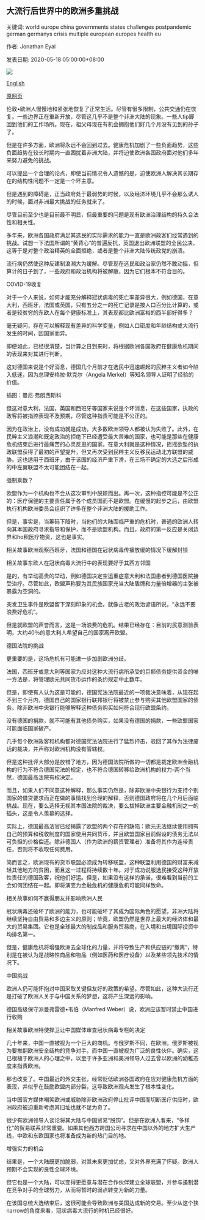 ## 大流行后世界中的欧洲多重挑战

关键词: world europe china governments states challenges postpandemic german germanys crisis multiple european europes health eu

作者: Jonathan Eyal

发表日期: 2020-05-18 05:00:00+08:00

![](https://www.straitstimes.com/sites/all/themes/custom/bootdemo/images/facebook_default_pic.jpg)

[English](Europe%27s%20multiple%20challenges%20in%20a%20post-pandemic%20world.md)

[原网页](https://www.straitstimes.com/opinion/europes-multiple-challenges-in-a-post-pandemic-world)

伦敦•欧洲人慢慢地和紧张地恢复了正常生活。尽管有很多限制，公共交通仍在恢复。一些边界正在重新开放，尽管这几乎不是整个非洲大陆的现象。一些人tip脚回到他们的工作场所。现在，祖父母现在有机会拥抱他们好几个月没有见到的孙子了。

但是在许多方面，欧洲将永远不会回到过去。健康危机加剧了一些负面趋势，这些负面趋势在较长时期内一直困扰着非洲大陆，并将迫使欧洲各国政府面对他们多年来努力避免的挑战。

可以提出一个合理的论点，即使当前情况令人遗憾的是，迫使欧洲人解决其长期存在的结构性问题不一定是一个坏主意。

但是遇到的障碍是，正当政府处于最弱势的时候，以及经济环境几乎不会那么诱人的时候，面对非洲最大挑战的任务就来了。

尽管目前至少也是目前最不明显，但最重要的问题是现有欧洲治理结构的持久合法性和相关性。

多年来，欧洲各国政府满足其选民的实际需求的能力一直是欧洲政客们经常遇到的挑战。试想一下法国所谓的“黄背心”的普遍反抗，英国退出欧洲联盟的全民公决，这等于是对整个政治精英的全面拒绝，或者是整个非洲大陆传统政党的崩溃。

流行病仍然使这种反建制浪潮大为缓解。尽管现在选民和政治家仍然不敢动摇，但算计的日子到了，一些政府和政治机构将被解散，因为它们根本不符合目的。

COVID-19收复

对于一个人来说，如何才能充分解释冠状病毒的死亡率差异很大，例如德国，在意大利，西班牙，法国或英国，只有五分之一的死亡记录是按人口百分比计算的，或者是较贫穷的东欧人在每个健康标准上，其表现都比欧洲富裕的西半部好得多？

毫无疑问，存在可以解释现有差异的科学变量，例如人口密度和年龄结构或大流行发生的时间，因国家而异。

即便如此，已经很清楚，当计算之日到来时，将根据欧洲各国政府在健康危机期间的表现来对其进行判断。

这对德国来说是个好消息，德国几个月前才在选民中迅速崛起的民粹主义者如今陷入低迷，因为总理安格拉·默克尔（Angela Merkel）等知名领导人证明了经验的价值。



插图：曼尼·弗朗西斯科



但这对意大利，法国，英国和西班牙等国家来说是个坏消息，在这些国家，执政的政客将被指控表现不及预期，尽管这种指责可能是不公正的。

因为在政治上，没有成功就是成功，大多数欧洲领导人都被认为失败了。此外，在民粹主义浪潮和既定政治的拒绝下已经遭受最大苦难的国家，也可能是那些在健康危机结束后进行最痛苦的心灵反思的国家。在意大利就是这种情况，摇摇欲坠的执政联盟获得了最初的声望提升，但又再次受到民粹主义反移民运动北方联盟的威胁。这也适用于西班牙，由于该国的经济严重下滑，在三场不确定的大选之后形成的中左翼联盟不太可能团结在一起。

强制乘数？

欧盟作为一个机构也不会从这次审判中脱颖而出。再一次，这种指控可能是不公正的：医疗保健的主要责任属于各个成员国而不是欧盟。在缓慢的起步之后，由欧盟执行机构欧洲委员会组织了许多在整个非洲大陆的援助工作。

但是，事实是，当筹码下降时，当他们的大陆面临严重的危机时，普通的欧洲人转向其本国政府寻求指导和保护，而不是欧盟机构。而且，政府的第一反应是关闭边界和ho积医疗物资，这也是事实。

相关故事欧洲观察西班牙，法国和德国在冠状病毒传播放缓的情况下缓解封锁

相关故事东欧人在冠状病毒大流行中的表现要好于其西方邻国

是的，有举动高贵的举动，例如德国决定空运重症意大利和法国患者到德国医院接受治疗。尽管如此，欧盟声称要为其民族国家充当大陆盾牌和力量倍增器的主张被暴露为空洞的。

突发卫生事件是欧盟留下深刻印象的机会。就像古老的政治谚语所说，“永远不要浪费好危机”。

但是就欧盟的声誉而言，这是一场浪费的危机。结果已经存在：目前的民意测验表明，大约40％的意大利人希望自己的国家离开欧盟。

德国法院的挑战

更重要的是，这场危机有可能进一步加剧欧洲分歧。

法国，西班牙或意大利等国家为应对这种大流行病所承受的巨额债务提供资金的唯一方法是，将管理欧元共同货币运作的条约规定中止数年。

但是，即使有人认为这是可能的，德国宪法法院最近的一项裁决意味着，从现在起不到三个月内，德国自己的国家银行联邦银行将被禁止参与购买其他欧盟国家的债务。除非欧洲中央银行能够解释这种债务购买如何符合现行欧盟条约。

没有德国的捐款，就不可能有其他债务购买，如果没有德国的捐款，一些欧盟国家可能面临国家破产。

几乎每个欧洲政客和机构都对德国宪法法院进行了猛烈抨击，驳回了其作为法律废话的裁决，并声称对欧洲机构没有管辖权。

但是这种批评大部分是放错了地方，因为德国法院所做的一切都是裁定欧洲金融机构的行为不符合德国宪法的规定，也不符合德国转移给欧洲机构的权力-两个当然，德国最高法院有权决定。

而且，如果人们不同意这种解释，那么事实仍然是，除非欧洲中央银行为支持个别国家的借贷要求而正在做的事情找到合理的解释，否则德国政府将在几个月后面临挑战。现在，要么选择无视其本国法院的裁决，要么拔掉欧洲主要金融机制之一的插头，这是令人羡慕的选择。

实际上，德国最高法官已经揭露了欧盟的两个存在的缺陷：欧元无法继续使用拥有自己的预算和税收制度的国家使用共同货币，并且欧盟国家目前假设的债务无法以可负担的价格偿还。除非德国人（作为欧洲的薪资管理者）准备将其作为连带责任，否则将不收取任何费用。

简而言之，欧洲现有的货币联盟必须成为转移联盟，这种联盟利用德国的财富来减轻其他地方的贫困，而且这一过程将持续数十年。对于成功说服选民接受这种开放性责任的德国政客，祝他们好运。但是，如果没有这样的承诺，很难看到当前的工会如何团结在一起。即将演变为金融危机的健康危机可能同样致命。

相关故事如何不赢得朋友并影响欧洲人民

冠状病毒还破坏了欧洲的能力，也可能破坏了其成为国际角色的愿望。非洲大陆将继续坚持自由贸易和多边主义的原则；毕竟，欧盟仍然是世界上最大的经济体和最大的贸易集团。它也是全球最大的制成品和服务贸易商，在入境和出境国际投资中均排名第一。

但是，健康危机将增强欧洲去全球化的力量，并将导致生产和供应链的“撤离”，特别是在被认为是战略性商品和物品（例如医药和医疗设备）以及某些领先技术的情况下。

中国挑战

欧洲人仍可能怀抱对中国采取关键但友好的政策的希望。尽管如此，这种大流行还是打破了欧洲人关于与中国关系的梦想，这将产生深远的影响。

德国高级保守派曼弗雷德•韦伯（Manfred Weber）说，欧洲应该暂时禁止中国进行收购

相关故事欧洲特使捍卫让中国媒体审查冠状病毒专栏的决定

几十年来，中国一直被视为一个巨大的商机。与俄罗斯不同，在欧洲，俄罗斯被视为要推翻欧洲安全结构的竞争对手，而中国一直被视为广泛的良性伙伴。确实，这已根植于欧洲人的心理之中，以至于许多亚洲和美洲领导人过去曾以欧洲的幼稚态度来指责欧洲。

那也改变了。中国最近的外交主张，经常贬低欧洲各国政府在应对健康危机方面的表现，并似乎在鼓励欧盟内部分裂，这导致欧洲观点发生了根本性变化。

当中国官方媒体嘲笑欧洲或威胁除非欧洲政府停止批评中国而切断医疗供应时，欧洲政府被迫重新考虑其旧址也就不足为奇了。

很少有欧洲领导人谈论将其大陆与中国贸易“脱钩”。但是在欧洲人看来，“多样化”的贸易联系非常重要。如果其他西方跨国公司寻求在中国以外的地方扩大生产线，中欧和东欧国家也将准备成为新的热门目的地。

增强实力的机会

结果是，一个大陆既更加脆弱，对其未来更加忧虑，又对外界充满了怀疑。欧洲人预期不会实现的良性全球环境。

但它也是一个大陆，可以变得更愿意与潜在合作伙伴建立全球联盟，并参与遏制潜在竞争对手的全球努力，从而将暂时的弱点转变为新的力量。

在该国总统大选结束后，这很可能会导致欧洲与美国达成新的交易。至少从这个狭narrow的角度来看，冠状病毒大流行的时机已经很好。